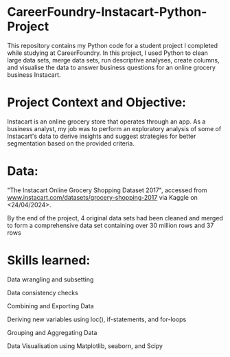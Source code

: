 # CareerFoundry-Instacart-Python-Project
This repository contains my Python code for a student project I completed while studying at CareerFoundry. 
In this project, I used Python to clean large data sets, merge data sets, run descriptive analyses, create columns, and visualise the data to answer business questions for an online grocery business Instacart.

# Project Context and Objective:
Instacart is an online grocery store that operates through an app.
As a business analyst, my job was to perform an exploratory analysis of some of Instacart's data to derive insights and suggest strategies for better segmentation based on the provided criteria.

# Data:
"The Instacart Online Grocery Shopping Dataset 2017", accessed from www.instacart.com/datasets/grocery-shopping-2017 via Kaggle on <24/04/2024>.

By the end of the project, 4 original data sets had been cleaned and merged to form a comprehensive data set containing over 30 million rows and 37 rows

# Skills learned:
Data wrangling and subsetting

Data consistency checks

Combining and Exporting Data

Deriving new variables using loc(), if-statements, and for-loops

Grouping and Aggregating Data

Data Visualisation using Matplotlib, seaborn, and Scipy
